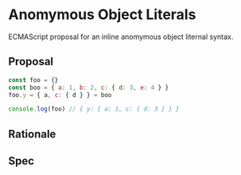 # Anomymous Object Literals

ECMAScript proposal for an inline anomymous object liternal syntax.

## Proposal

```js
const foo = {}
const boo = { a: 1, b: 2, c: { d: 3, e: 4 } }
foo.y = { a, c: { d } } = boo

console.log(foo) // { y: { a: 1, c: { d: 3 } } }
```

## Rationale

## Spec
